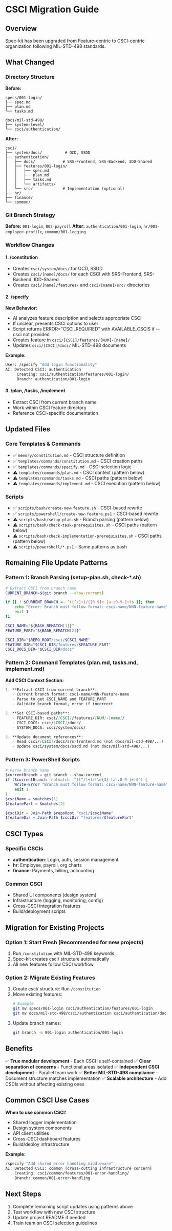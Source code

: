 # CSCI Migration Guide

## Overview

Spec-kit has been upgraded from Feature-centric to CSCI-centric organization following MIL-STD-498 standards.

## What Changed

### Directory Structure

**Before:**
```
specs/001-login/
├── spec.md
├── plan.md
└── tasks.md

docs/mil-std-498/
├── system-level/
└── csci/authentication/
```

**After:**
```
csci/
├── system/docs/          # OCD, SSDD
├── authentication/
│   ├── docs/            # SRS-Frontend, SRS-Backend, IDD-Shared
│   ├── features/001-login/
│   │   ├── spec.md
│   │   ├── plan.md
│   │   ├── tasks.md
│   │   └── artifacts/
│   └── src/             # Implementation (optional)
├── hr/
├── finance/
└── common/
```

### Git Branch Strategy

**Before:** `001-login`, `002-payroll`
**After:** `authentication/001-login`, `hr/001-employee-profile`, `common/001-logging`

### Workflow Changes

#### 1. /constitution
- Creates `csci/system/docs/` for OCD, SSDD
- Creates `csci/[name]/docs/` for each CSCI with SRS-Frontend, SRS-Backend, IDD-Shared
- Creates `csci/[name]/features/` and `csci/[name]/src/` directories

#### 2. /specify
**New Behavior:**
- AI analyzes feature description and selects appropriate CSCI
- If unclear, presents CSCI options to user
- Script returns ERROR="CSCI_REQUIRED" with AVAILABLE_CSCIS if --csci not provided
- Creates feature in `csci/[CSCI]/features/[NUM]-[name]/`
- Updates `csci/[CSCI]/docs/` MIL-STD-498 documents

**Example:**
```bash
User: /specify "Add login functionality"
AI: Detected CSCI: authentication
     Creating: csci/authentication/features/001-login/
     Branch: authentication/001-login
```

#### 3. /plan, /tasks, /implement
- Extract CSCI from current branch name
- Work within CSCI feature directory
- Reference CSCI-specific documentation

## Updated Files

### Core Templates & Commands
- ✅ `memory/constitution.md` - CSCI structure definition
- ✅ `templates/commands/constitution.md` - CSCI creation paths
- ✅ `templates/commands/specify.md` - CSCI selection logic
- ⚠️ `templates/commands/plan.md` - CSCI context (pattern below)
- ⚠️ `templates/commands/tasks.md` - CSCI paths (pattern below)
- ⚠️ `templates/commands/implement.md` - CSCI execution (pattern below)

### Scripts
- ✅ `scripts/bash/create-new-feature.sh` - CSCI-based rewrite
- ✅ `scripts/powershell/create-new-feature.ps1` - CSCI-based rewrite
- ⚠️ `scripts/bash/setup-plan.sh` - Branch parsing (pattern below)
- ⚠️ `scripts/bash/check-task-prerequisites.sh` - CSCI paths (pattern below)
- ⚠️ `scripts/bash/check-implementation-prerequisites.sh` - CSCI paths (pattern below)
- ⚠️ `scripts/powershell/*.ps1` - Same patterns as bash

## Remaining File Update Patterns

### Pattern 1: Branch Parsing (setup-plan.sh, check-*.sh)

```bash
# Extract CSCI from branch name
CURRENT_BRANCH=$(git branch --show-current)

if [[ ! $CURRENT_BRANCH =~ ^([^/]+)/([0-9]+-[a-z0-9-]+)$ ]]; then
    echo "Error: Branch must follow format: csci-name/NNN-feature-name"
    exit 1
fi

CSCI_NAME="${BASH_REMATCH[1]}"
FEATURE_PART="${BASH_REMATCH[2]}"

CSCI_DIR="$REPO_ROOT/csci/$CSCI_NAME"
FEATURE_DIR="$CSCI_DIR/features/$FEATURE_PART"
CSCI_DOCS_DIR="$CSCI_DIR/docs"
```

### Pattern 2: Command Templates (plan.md, tasks.md, implement.md)

**Add CSCI Context Section:**
```markdown
1. **Extract CSCI from current branch**:
   - Current branch format: csci-name/NNN-feature-name
   - Parse to get CSCI_NAME and FEATURE_PART
   - Validate branch format, error if incorrect

2. **Set CSCI-based paths**:
   - FEATURE_DIR: csci/[CSCI]/features/[NUM]-[name]/
   - CSCI_DOCS: csci/[CSCI]/docs/
   - SYSTEM_DOCS: csci/system/docs/

3. **Update document references**:
   - Read csci/[CSCI]/docs/srs-frontend.md (not docs/mil-std-498/...)
   - Update csci/system/docs/ssdd.md (not docs/mil-std-498/...)
```

### Pattern 3: PowerShell Scripts

```powershell
# Parse branch name
$currentBranch = git branch --show-current
if ($currentBranch -notmatch '^([^/]+)/(\d{3}-[a-z0-9-]+)$') {
    Write-Error "Branch must follow format: csci-name/NNN-feature-name"
    exit 1
}
$csciName = $matches[1]
$featurePart = $matches[2]

$csciDir = Join-Path $repoRoot "csci/$csciName"
$featureDir = Join-Path $csciDir "features/$featurePart"
```

## CSCI Types

### Specific CSCIs
- **authentication**: Login, auth, session management
- **hr**: Employee, payroll, org charts
- **finance**: Payments, billing, accounting

### Common CSCI
- Shared UI components (design system)
- Infrastructure (logging, monitoring, config)
- Cross-CSCI integration features
- Build/deployment scripts

## Migration for Existing Projects

### Option 1: Start Fresh (Recommended for new projects)
1. Run `/constitution` with MIL-STD-498 keywords
2. Spec-kit creates csci/ structure automatically
3. All new features follow CSCI workflow

### Option 2: Migrate Existing Features
1. Create csci/ structure: Run `/constitution`
2. Move existing features:
   ```bash
   # Example
   git mv specs/001-login csci/authentication/features/001-login
   git mv docs/mil-std-498/csci/authentication csci/authentication/docs
   ```
3. Update branch names:
   ```bash
   git branch -m 001-login authentication/001-login
   ```

## Benefits

✅ **True modular development** - Each CSCI is self-contained
✅ **Clear separation of concerns** - Functional areas isolated
✅ **Independent CSCI development** - Parallel team work
✅ **Better MIL-STD-498 compliance** - Document structure matches implementation
✅ **Scalable architecture** - Add CSCIs without affecting existing ones

## Common CSCI Use Cases

**When to use common CSCI:**
- Shared logger implementation
- Design system components
- API client utilities
- Cross-CSCI dashboard features
- Build/deploy infrastructure

**Example:**
```bash
/specify "Add shared error handling middleware"
AI: Detected CSCI: common (cross-cutting infrastructure concern)
    Creating: csci/common/features/001-error-handling/
    Branch: common/001-error-handling
```

## Next Steps

1. Complete remaining script updates using patterns above
2. Test workflow with new CSCI structure
3. Update project README if needed
4. Train team on CSCI selection guidelines
